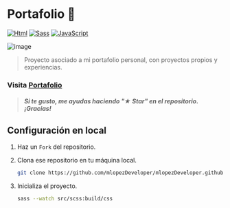 # Portafolio 💼

[![Html](https://img.shields.io/badge/html-orange?style=for-the-badge&logo=html&logoColor=white&labelColor=101010)](#)
[![Sass](https://img.shields.io/badge/Sass-1.77.6+-pink?style=for-the-badge&logo=sass&logoColor=white&labelColor=101010)](https://sass-lang.com/)
[![JavaScript](https://img.shields.io/badge/Javascript-yellow?style=for-the-badge&logo=javascript&logoColor=white&labelColor=101010)](#)

![image](https://github.com/Company-Codermex/Portafolio/assets/143505447/c1cdd572-e2c6-4916-91f1-01941db116c0)

>Proyecto asociado a mi portafolio personal, con proyectos propios y experiencias.

### Visita [Portafolio](https://mlopezdeveloper.github.io/)

> ##### Si te gusto, me ayudas haciendo "★ Star" en el repositorio. ¡Gracias!

## Configuración en local

1. Haz un `Fork` del repositorio.
2. Clona ese repositorio en tu máquina local.

    ```bash 
    git clone https://github.com/mlopezDeveloper/mlopezDeveloper.github.io.git
    ```
3. Inicializa el proyecto.

    ```bash
    sass --watch src/scss:build/css
    ```

  
